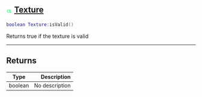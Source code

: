 ## ![client](.gitbook/assets/client.png) [Texture](home/Texture)



```lua
boolean Texture:isValid()
```

Returns true if the texture is valid


------
## Returns

| Type   | Description |
| ------ | ----------: |
| boolean | No description |

